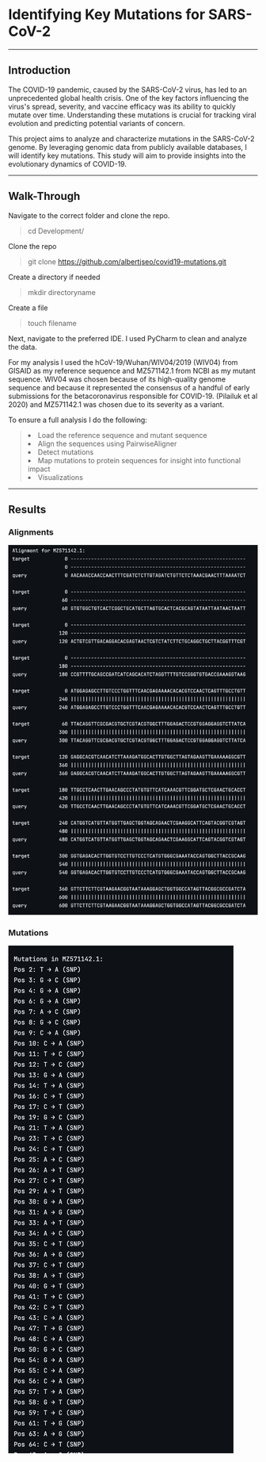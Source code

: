 # Identifying Key Mutations for SARS-CoV-2 
<hr>

## Introduction
The COVID-19 pandemic, caused by the SARS-CoV-2 virus, has led to an unprecedented global health crisis. 
One of the key factors influencing the virus's spread, severity, and vaccine efficacy was its ability to 
quickly mutate over time. Understanding these mutations is crucial for tracking viral evolution and predicting 
potential variants of concern.

This project aims to analyze and characterize mutations in the SARS-CoV-2 genome.
By leveraging genomic data from publicly available databases, I will identify key mutations. 
This study will aim to provide insights into the evolutionary dynamics of COVID-19.
<hr>

## Walk-Through
Navigate to the correct folder and clone the repo.
> cd Development/

Clone the repo
> git clone https://github.com/albertjseo/covid19-mutations.git

Create a directory if needed
> mkdir directoryname

Create a file
> touch filename


Next, navigate to the preferred IDE. I used PyCharm to clean and analyze the data. 

For my analysis I used the hCoV-19/Wuhan/WIV04/2019 (WIV04) from GISAID as my reference sequence and MZ571142.1 from NCBI 
as my mutant sequence. WIV04 was chosen because of its high-quality genome sequence and because it represented the consensus of a handful of 
early submissions for the betacoronavirus responsible for COVID-19. (Pilailuk et al 2020) and MZ571142.1 was chosen due to its severity as a
variant.

To ensure a full analysis I do the following:
> <li>Load the reference sequence and mutant sequence</li>
> <li>Align the sequences using PairwiseAligner</li>
> <li>Detect mutations</li>
> <li>Map mutations to protein sequences for insight into functional impact</li>
> <li>Visualizations</li>
<hr>

## Results
### Alignments
![alignment.png](reference_img/alignment.png)

### Mutations 
![mutations.png](reference_img/mutations.png)



